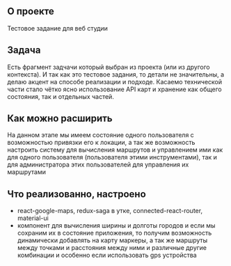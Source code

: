 ## О проекте
Тестовое задание для веб студии

## Задача
Есть фрагмент задчачи который выбран из проекта (или из другого контекста). И так как это тестовое задания, то детали не значительны, а делаю акцент на способе реализации и подходе. 
Касаемо технической части стало чётко ясно использование API карт и хранение как общего состояния, так и отдельных частей.

## Как можно расширить
На данном этапе мы имеем состояние одного пользователя с возможностью привязки его к локации, а так же возможность настроить систему для вычисления маршрутов и управлением ими как для одного пользователя (пользователя этими инструментами), так и для администратора этих пользователей для управления их маршрутами  

## Что реализованно, настроено
- react-google-maps, redux-saga в утке, connected-react-router, material-ui 
- компонент для вычисления ширины и долготы городов и если мы сохраним их в состояние приложения, то получим возможность динамически добавлять на карту маркеры, а так же маршруты между точками и расстояния между ними и различные другие комбинации и особенно если использовать gps устройства
